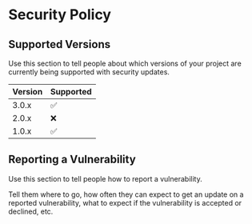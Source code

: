 # Security Policy

## Supported Versions

Use this section to tell people about which versions of your project are
currently being supported with security updates.

| Version | Supported |
| ------- | --------- |
| 3.0.x   | :white_check_mark: |
| 2.0.x   | :x:                |
| 1.0.x   | :white_check_mark: |

## Reporting a Vulnerability

Use this section to tell people how to report a vulnerability.

Tell them where to go, how often they can expect to get an update on a
reported vulnerability, what to expect if the vulnerability is accepted or
declined, etc.

